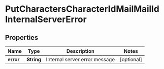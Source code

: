 
# PutCharactersCharacterIdMailMailIdInternalServerError

## Properties
Name | Type | Description | Notes
------------ | ------------- | ------------- | -------------
**error** | **String** | Internal server error message |  [optional]



